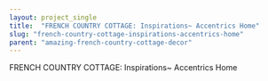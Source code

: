 ```yaml
---
layout: project_single
title:  "FRENCH COUNTRY COTTAGE: Inspirations~ Accentrics Home"
slug: "french-country-cottage-inspirations-accentrics-home"
parent: "amazing-french-country-cottage-decor"
---
```

FRENCH COUNTRY COTTAGE: Inspirations~ Accentrics Home